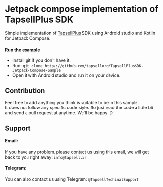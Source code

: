 # Jetpack compose implementation of TapsellPlus SDK

Simple implementation of [TapsellPlus](https://docs.tapsell.ir/plus-sdk/android/main/) SDK using Android studio and Kotlin for Jetpack Compose.

#### Run the example

* Install git if you don't have it.
* Run:
  `git clone https://github.com/tapsellorg/TapsellPlusSDK-Jetpack-Compose-Sample`
* Open it with Android studio and run it on your device.

## Contribution

Feel free to add anything you think is suitable to be in this sample.<br>
It does not follow any specific code style. So just read the code a little bit and send a pull request at anytime. We'll be happy :D.

## Support
#### Email:
If you have any problem, please contact us using this email, we will get back to you right away:
`info@tapsell.ir`

#### Telegram:
You can also contact us using Telegram:
`@TapsellTechinalSupport`
